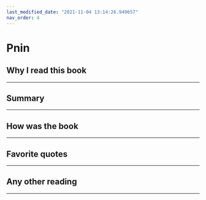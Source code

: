 ```yaml
---
last_modified_date: "2021-11-04 13:14:26.949657"
nav_order: 4
---
```


# Pnin

## Why I read this book
---


## Summary
---

## How was the book
---


## Favorite quotes
---


## Any other reading
---
